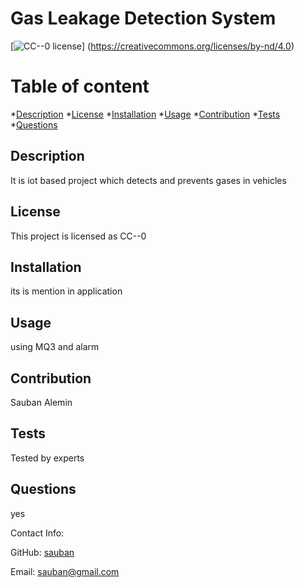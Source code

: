 # Gas Leakage Detection System

[![CC--0 license](https://img.shields.io/badge/License-CC--0-blue.svg)]
(https://creativecommons.org/licenses/by-nd/4.0)

# Table of content

*[Description](#description)
*[License](#license)
*[Installation](#installation)
*[Usage](#usage)
*[Contribution](#contribution)
*[Tests](#tests)
*[Questions](#questions)
   
## Description

It is iot based project which detects and prevents gases in vehicles 

## License

This project is licensed as CC--0
        
    
## Installation

its is mention in application

## Usage

using MQ3 and alarm

## Contribution

Sauban Alemin
    
## Tests
   
Tested by experts
    
## Questions

yes

Contact Info:

GitHub: [sauban](https://github.com/sauban)

Email: [sauban@gmail.com](mailto:sauban@gmail.com)
